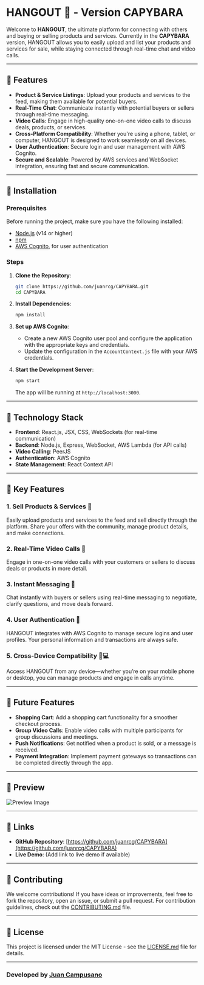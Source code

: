 
# **HANGOUT** 🎥 - Version **CAPYBARA**

Welcome to **HANGOUT**, the ultimate platform for connecting with others and buying or selling products and services. Currently in the **CAPYBARA** version, HANGOUT allows you to easily upload and list your products and services for sale, while staying connected through real-time chat and video calls.

---

## **🚀 Features**

- **Product & Service Listings**: Upload your products and services to the feed, making them available for potential buyers.
- **Real-Time Chat**: Communicate instantly with potential buyers or sellers through real-time messaging.
- **Video Calls**: Engage in high-quality one-on-one video calls to discuss deals, products, or services.
- **Cross-Platform Compatibility**: Whether you're using a phone, tablet, or computer, HANGOUT is designed to work seamlessly on all devices.
- **User Authentication**: Secure login and user management with AWS Cognito.
- **Secure and Scalable**: Powered by AWS services and WebSocket integration, ensuring fast and secure communication.
  
---

## **📜 Installation**

### Prerequisites

Before running the project, make sure you have the following installed:

- [Node.js](https://nodejs.org/) (v14 or higher)
- [npm](https://npmjs.com)
- [AWS Cognito](https://aws.amazon.com/cognito/), for user authentication

### Steps

1. **Clone the Repository**:
   ```bash
   git clone https://github.com/juanrcg/CAPYBARA.git
   cd CAPYBARA
   ```

2. **Install Dependencies**:
   ```bash
   npm install
   ```

3. **Set up AWS Cognito**:
   - Create a new AWS Cognito user pool and configure the application with the appropriate keys and credentials.
   - Update the configuration in the `AccountContext.js` file with your AWS credentials.

4. **Start the Development Server**:
   ```bash
   npm start
   ```

   The app will be running at `http://localhost:3000`.

---

## **🔧 Technology Stack**

- **Frontend**: React.js, JSX, CSS, WebSockets (for real-time communication)
- **Backend**: Node.js, Express, WebSocket, AWS Lambda (for API calls)
- **Video Calling**: PeerJS
- **Authentication**: AWS Cognito
- **State Management**: React Context API

---

## **🌟 Key Features**

### 1. **Sell Products & Services** 🛒
Easily upload products and services to the feed and sell directly through the platform. Share your offers with the community, manage product details, and make connections.

### 2. **Real-Time Video Calls** 🎥
Engage in one-on-one video calls with your customers or sellers to discuss deals or products in more detail.

### 3. **Instant Messaging** 💬
Chat instantly with buyers or sellers using real-time messaging to negotiate, clarify questions, and move deals forward.

### 4. **User Authentication** 🔐
HANGOUT integrates with AWS Cognito to manage secure logins and user profiles. Your personal information and transactions are always safe.

### 5. **Cross-Device Compatibility** 📱💻
Access HANGOUT from any device—whether you’re on your mobile phone or desktop, you can manage products and engage in calls anytime.

---

## **🔄 Future Features**

- **Shopping Cart**: Add a shopping cart functionality for a smoother checkout process.
- **Group Video Calls**: Enable video calls with multiple participants for group discussions and meetings.
- **Push Notifications**: Get notified when a product is sold, or a message is received.
- **Payment Integration**: Implement payment gateways so transactions can be completed directly through the app.

---

## **📱 Preview**

![Preview Image](https://your-preview-image-url.com)

---

## **🔗 Links**

- **GitHub Repository**: [https://github.com/juanrcg/CAPYBARA](https://github.com/juanrcg/CAPYBARA)
- **Live Demo**: (Add link to live demo if available)

---

## **💬 Contributing**

We welcome contributions! If you have ideas or improvements, feel free to fork the repository, open an issue, or submit a pull request. For contribution guidelines, check out the [CONTRIBUTING.md](CONTRIBUTING.md) file.

---

## **📑 License**

This project is licensed under the MIT License - see the [LICENSE.md](LICENSE.md) file for details.

---

### **Developed by [Juan Campusano](https://github.com/juanrcg)**
